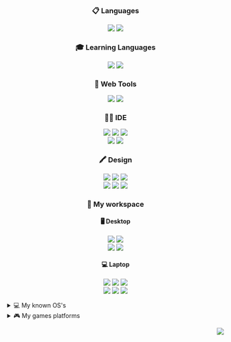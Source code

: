 
<h3 align="center">
<a>📋 Languages</a>
</h3>

<p align="center">
  <img src="https://img.shields.io/badge/JavaScript-323330?style=for-the-badge&logo=javascript&logoColor=F7DF1E"/>
  <img src="https://img.shields.io/badge/TypeScript-007ACC?style=for-the-badge&logo=typescript&logoColor=white"/>
</p>

<h3 align="center">
<a>🎓 Learning Languages</a>
</h3>

<p align="center">
  <img src="https://img.shields.io/badge/HTML-f16529?style=for-the-badge&logo=html5&logoColor=white"/>
  <img src="https://img.shields.io/badge/CSS-2965f1?style=for-the-badge&logo=css3&logoColor=white"/>
</p>

<h3 align="center">
<a>🔨 Web Tools</a>
</h3>

<p align="center">
  <img src="https://img.shields.io/badge/Wordpress-21759b?style=for-the-badge&logo=wordpress&logoColor=white"/>
  <img src="https://img.shields.io/badge/MAMP-257caf?style=for-the-badge&logo=mamp&logoColor=white"/>
</p>


<h3 align="center">
<a>👩‍💻 IDE</a>
</h3>
<p align="center">
  <img src="https://img.shields.io/badge/Notepad++-90E59A.svg?style=for-the-badge&logo=notepad%2B%2B&logoColor=black"/>
  <img src="https://img.shields.io/badge/sublime_text-%23575757.svg?&style=for-the-badge&logo=sublime-text&logoColor=important"/>
  <img src="https://img.shields.io/badge/Visual_Studio_Code-0078D4?style=for-the-badge&logo=visual%20studio%20code&logoColor=white"/></br>
  <img src="https://img.shields.io/badge/IntelliJ%20IDEA-9c9c9c?style=for-the-badge&logo=intellij%20idea&logoColor=black"/>
  <img src="https://img.shields.io/badge/Adobe%20Dreamweaver-430134?style=for-the-badge&logo=Adobe%20Dreamweaver"/>
</p>

<h3 align="center">
<a>🖍 Design</a>
</h3>
<p align="center">
  <img src="https://img.shields.io/badge/Adobe%20after%20affects-CF96FD?style=for-the-badge&logo=Adobe%20after%20effects&logoColor=393665"/>
  <img src="https://img.shields.io/badge/Adobe%20Photoshop-31A8FF?style=for-the-badge&logo=Adobe%20Photoshop&logoColor=black"/>
  <img src="https://img.shields.io/badge/Adobe%20Premiere%20Pro-9999FF?style=for-the-badge&logo=Adobe%20Premiere%20Pro&logoColor=white"/></br>
  <img src="https://img.shields.io/badge/Adobe%20XD-470137?style=for-the-badge&logo=Adobe%20XD&logoColor=#FF61F6"/>
  <img src="https://img.shields.io/badge/Canva-%2300C4CC.svg?&style=for-the-badge&logo=Canva&logoColor=white"/>
  <img src="https://img.shields.io/badge/Figma-F24E1E?style=for-the-badge&logo=figma&logoColor=white"/>
</p>

<h3 align="center">
<a>🧰 My workspace</a>
</h3>
<h4 align="center">
<a>🖥️ Desktop</a>
</h4>
<p align="center">
  <img src="https://img.shields.io/badge/Windows_11_Pro-0078d4?style=for-the-badge&logo=windows-11&logoColor=white"/>
  <img src="https://img.shields.io/badge/amd-ryzen%209%209950X3D-%23f05902.svg?&style=for-the-badge&logo=amd&logoColor=white"/></br>
  <img src="https://img.shields.io/badge/corsair-dominator%20titanium%20DDR5%2064GB-%23e8e40e.svg?&style=for-the-badge&logo=corsair&logoColor=white)"/>
  <img src="https://img.shields.io/badge/NVIDIA-RTX%205090%20Asus%20Astral%20LC-76B900?style=for-the-badge&logo=nvidia&logoColor=white"/>
</p>
<h4 align="center">
<a>💻 Laptop</a>
</h4>
<p align="center">
  <img src="https://img.shields.io/badge/Windows_11_Pro-0078d4?style=for-the-badge&logo=windows-11&logoColor=white"/>
  <img src="https://img.shields.io/badge/intel-core%20i7%2013700H-%230071C5.svg?&style=for-the-badge&logo=intel&logoColor=white"/>
  <img src="https://img.shields.io/badge/RAM-32GB-%230071C5.svg?&style=for-the-badge&logoColor=white"/></br>
  <img src="https://img.shields.io/badge/NVIDIA-RTX 4060 MaxQ-76B900?style=for-the-badge&logo=nvidia&logoColor=white"/>
  <img src="https://img.shields.io/badge/Android-Samsung%20Galaxy%20Z%20Fold5-3DDC84?style=for-the-badge&logo=android&logoColor=white"/>
  <img src="https://img.shields.io/badge/Android-Samsung%20Galaxy%20S22%20Ultra%205G-3DDC84?style=for-the-badge&logo=android&logoColor=white"/>
</p>

<details>
<summary>
💻 My known OS's
</summary>
  <img src="https://img.shields.io/badge/Android-3DDC84?style=for-the-badge&logo=android&logoColor=white"/></br>
  <img src="https://img.shields.io/badge/iOS-000000?style=for-the-badge&logo=ios&logoColor=white"/></br>
  <img src="https://img.shields.io/badge/mac%20os-000000?style=for-the-badge&logo=apple&logoColor=white"/></br>
  <img src="https://img.shields.io/badge/Windows-0078D6?style=for-the-badge&logo=windows&logoColor=white"/></br>
  <img src="https://img.shields.io/badge/Ubuntu-E95420?style=for-the-badge&logo=ubuntu&logoColor=white"/></br>
  <img src="https://img.shields.io/badge/Kali_Linux-557C94?style=for-the-badge&logo=kali-linux&logoColor=white"/></br>
  <img src="https://img.shields.io/badge/Arch_Linux-1793D1?style=for-the-badge&logo=arch-linux&logoColor=white"/></br>
  <img src="https://img.shields.io/badge/Debian-A81D33?style=for-the-badge&logo=debian&logoColor=white"/>
</details>

<details>
<summary>
🎮 My games platforms
</summary>
<img src="https://img.shields.io/badge/Discord-Kali-5865F2?style=for-the-badge&logo=discord&logoColor=white"/></br>
  <a href="https://steamcommunity.com/id/ZdradaKali/" ><img src="https://img.shields.io/badge/Steam-Richard%20La%20Ruina-000000?style=for-the-badge&logo=steam&logoColor=white"/></a></br>
    <img src="https://img.shields.io/badge/Riot_Games-ZdradaKali%20(EUW)-D32936?style=for-the-badge&logo=riot-games&logoColor=white"/></br>
  <img src="https://img.shields.io/badge/Battle.net-H4tsuneM1ku-000?style=for-the-badge&logo=battle.net&logoColor=148EFF"/></br>
  <img src="https://img.shields.io/badge/Epic%20Games-ZdradaKali-313131?style=for-the-badge&logo=Epic%20Games&logoColor=white"/></br>
  <img src="https://img.shields.io/badge/Origin-ZdradaKali-e95721?style=for-the-badge&logo=origin&logoColor=white"/></br>
  <img src="https://img.shields.io/badge/Nintendo_Switch-SW%208535%205305%200515-E60012?style=for-the-badge&logo=nintendo-switch&logoColor=white"/></br>
  <img src="https://img.shields.io/badge/PlayStation-Zdradamus-003791?style=for-the-badge&logo=playstation&logoColor=white"/></br>
  <img src="https://img.shields.io/badge/Xbox-ZdradaKali-107C10?style=for-the-badge&logo=xbox&logoColor=white"/>
</details>

<p align="right">
<a href="https://cdn.upload.systems/uploads/pmoMXaHh.mp4" target="_blank"><img src="https://img.shields.io/badge/Click%20here%20at%20your%20own%20risks-000000?style=for-the-badge&logo=facepunch&logoColor=white"/></a>
</p>

<!--
**H4tsuneM1ku/H4tsuneM1ku** is a ✨ _special_ ✨ repository because its `README.md` (this file) appears on your GitHub profile.

Here are some ideas to get you started:

- 🔭 I’m currently working on ...
- 🌱 I’m currently learning ...
- 👯 I’m looking to collaborate on ...
- 🤔 I’m looking for help with ...
- 💬 Ask me about ...
- 📫 How to reach me: ...
- 😄 Pronouns: ...
- ⚡ Fun fact: ...
-->

<!-- <p align="center">
<a href="https://www.linkedin.com/in/alexandresanlim/" rel="nofollow">
  <img src="https://camo.githubusercontent.com/a493f6833f99fb3c85788d6d9305e6b7a42b838e5ee5d138fd9a8214a7e77472/68747470733a2f2f696d672e736869656c64732e696f2f62616467652f6c696e6b6564696e2d2532333030373742352e7376673f267374796c653d666f722d7468652d6261646765266c6f676f3d6c696e6b6564696e266c6f676f436f6c6f723d7768697465" data-canonical-src="https://img.shields.io/badge/linkedin-%230077B5.svg?&amp;style=for-the-badge&amp;logo=linkedin&amp;logoColor=white" style="max-width: 100%;"></a>
</p> -->
